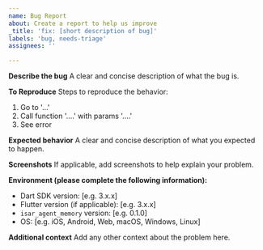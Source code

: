 ```yaml
---
name: Bug Report
about: Create a report to help us improve
_title: 'fix: [short description of bug]'
labels: 'bug, needs-triage'
assignees: ''

---
```


**Describe the bug**
A clear and concise description of what the bug is.

**To Reproduce**
Steps to reproduce the behavior:
1. Go to '...'
2. Call function '....' with params '....'
3. See error

**Expected behavior**
A clear and concise description of what you expected to happen.

**Screenshots**
If applicable, add screenshots to help explain your problem.

**Environment (please complete the following information):**
 - Dart SDK version: [e.g. 3.x.x]
 - Flutter version (if applicable): [e.g. 3.x.x]
 - `isar_agent_memory` version: [e.g. 0.1.0]
 - OS: [e.g. iOS, Android, Web, macOS, Windows, Linux]

**Additional context**
Add any other context about the problem here.
